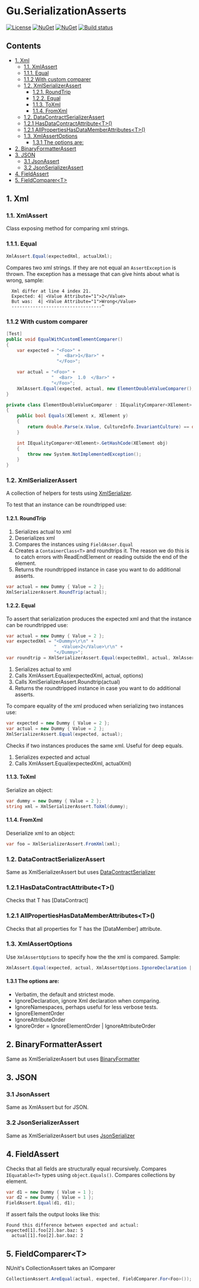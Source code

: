 # Gu.SerializationAsserts
[![License](https://img.shields.io/badge/license-MIT-blue.svg)](LICENSE.md)
[![NuGet](https://img.shields.io/nuget/v/Gu.SerializationAsserts.svg)](https://www.nuget.org/packages/Gu.SerializationAsserts/)
[![NuGet](https://img.shields.io/nuget/v/Gu.SerializationAsserts.Newtonsoft.Json.svg)](https://www.nuget.org/packages/Gu.SerializationAsserts.Newtonsoft.Json/)
[![Build status](https://ci.appveyor.com/api/projects/status/9vyu94ma5vy25ueo/branch/master?svg=true)](https://ci.appveyor.com/project/JohanLarsson/gu-serializationasserts/branch/master)

## Contents

  - [1. Xml](#1-xml)
    - [1.1. XmlAssert](#11-xmlassert)
    - [1.1.1. Equal](#111-equal)
    - [1.1.2 With custom comparer](#112-with-custom-comparer)
    - [1.2. XmlSerializerAssert](#12-xmlserializerassert)
      - [1.2.1. RoundTrip](#121-roundtrip)
      - [1.2.2. Equal](#122-equal)
      - [1.1.3. ToXml](#113-toxml)
      - [1.1.4. FromXml](#114-fromxml)
    - [1.2. DataContractSerializerAssert](#12-datacontractserializerassert)
    - [1.2.1 HasDataContractAttribute&lt;T&gt;()](#121-hasdatacontractattributet)
    - [1.2.1 AllPropertiesHasDataMemberAttributes&lt;T&gt;()](#121-allpropertieshasdatamemberattributest)
    - [1.3. XmlAssertOptions](#13-xmlassertoptions)
      - [1.3.1 The options are:](#131-the-options-are)
  - [2. BinaryFormatterAssert](#2-binaryformatterassert)
  - [3. JSON](#3-json)
    - [3.1 JsonAssert](#31-jsonassert)
    - [3.2 JsonSerializerAssert](#32-jsonserializerassert)
  - [4. FieldAssert](#4-fieldassert)
  - [5. FieldComparer&lt;T&gt;](#5-fieldcomparert)

## 1. Xml
### 1.1. XmlAssert
Class exposing method for comparing xml strings.

### 1.1.1. Equal
```c#
XmlAssert.Equal(expectedXml, actualXml);
```
Compares two xml strings. If they are not equal an `AssertException` is thrown. 
The exception has a message that can give hints about what is wrong, sample:

```
  Xml differ at line 4 index 21.
  Expected: 4| <Value Attribute="1">2</Value>
  But was:  4| <Value Attribute="1">Wrong</Value>
  ----------------------------------^
```

### 1.1.2 With custom comparer

```c#
[Test]
public void EqualWithCustomElementComparer()
{
    var expected = "<Foo>" +
                   "  <Bar>1</Bar>" +
                   "</Foo>";

    var actual = "<Foo>" +
                 "  <Bar>  1.0  </Bar>" +
                 "</Foo>";
    XmlAssert.Equal(expected, actual, new ElementDoubleValueComparer(), XmlAssertOptions.IgnoreDeclaration | XmlAssertOptions.IgnoreNamespaces);
}

private class ElementDoubleValueComparer : IEqualityComparer<XElement>
{
    public bool Equals(XElement x, XElement y)
    {
        return double.Parse(x.Value, CultureInfo.InvariantCulture) == double.Parse(y.Value, CultureInfo.InvariantCulture);
    }

    int IEqualityComparer<XElement>.GetHashCode(XElement obj)
    {
        throw new System.NotImplementedException();
    }
}
```

### 1.2. XmlSerializerAssert
A collection of helpers for tests using [XmlSerializer](https://msdn.microsoft.com/en-us/library/system.xml.serialization.xmlserializer(v=vs.110).aspx). 

To test that an instance can be roundtripped use:

#### 1.2.1. RoundTrip
1. Serializes actual to xml
2. Deserializes xml 
3. Compares the instances using `FieldAsser.Equal`
4. Creates a `ContainerClass<T>` and roundtrips it. The reason we do this is to catch errors with ReadEndElement or reading outside the end of the element.
5. Returns the roundtripped instance in case you want to do additional asserts.

```c#
var actual = new Dummy { Value = 2 };
XmlSerializerAssert.RoundTrip(actual);
```

#### 1.2.2. Equal

To assert that serialization produces the expected xml and that the instance can be roundtripped use:
```c#
var actual = new Dummy { Value = 2 };
var expectedXml = "<Dummy>\r\n" +
                  "  <Value>2</Value>\r\n" +
                  "</Dummy>";
var roundtrip = XmlSerializerAssert.Equal(expectedXml, actual, XmlAssertOptions.IgnoreNamespaces | XmlAssertOptions.IgnoreDeclaration);
```

1. Serializes actual to xml
2. Calls XmlAssert.Equal(expectedXml, actual, options)
3. Calls XmlSerializerAssert.Roundtrip(actual)
4. Returns the roundtripped instance in case you want to do additional asserts.

To compare equality of the xml produced when serializing two instances use:

```c#
var expected = new Dummy { Value = 2 };
var actual = new Dummy { Value = 2 };
XmlSerializerAssert.Equal(expected, actual);
```
Checks if two instances produces the same xml. Useful for deep equals.

1. Serializes expected and actual
2. Calls XmlAssert.Equal(expectedXml, actualXml)

#### 1.1.3. ToXml
Serialize an object:
```c#
var dummy = new Dummy { Value = 2 };
string xml = XmlSerializerAssert.ToXml(dummy);
```

#### 1.1.4. FromXml
Deserialize xml to an object:
```c#
var foo = XmlSerializerAssert.FromXml(xml);
```

### 1.2. DataContractSerializerAssert 
Same as XmlSerializerAssert but uses [DataContractSerializer](https://msdn.microsoft.com/en-us/library/system.runtime.serialization.datacontractserializer(v=vs.110).aspx)

### 1.2.1 HasDataContractAttribute&lt;T&gt;()
Checks that T has [DataContract]

### 1.2.1 AllPropertiesHasDataMemberAttributes&lt;T&gt;()
Checks that all properties for T has the [DataMember] attribute.

    
### 1.3. XmlAssertOptions
Use `XmlAssertOptions` to specify how the the xml is compared. 
Sample:

```c#
XmlAssert.Equal(expected, actual, XmlAssertOptions.IgnoreDeclaration | XmlAssertOptions.IgnoreNamespaces);
```
#### 1.3.1 The options are:
- Verbatim, the default and strictest mode.
- IgnoreDeclaration, ignore Xml declaration when comparing.
- IgnoreNamespaces, perhaps useful for less verbose tests.
- IgnoreElementOrder
- IgnoreAttributeOrder
- IgnoreOrder = IgnoreElementOrder | IgnoreAttributeOrder

## 2. BinaryFormatterAssert 
Same as XmlSerializerAssert but uses [BinaryFormatter](https://msdn.microsoft.com/en-us/library/system.runtime.serialization.formatters.binary.binaryformatter(v=vs.110).aspx)

## 3. JSON

### 3.1 JsonAssert       
Same as XmlAssert but for JSON.
      
### 3.2 JsonSerializerAssert       
Same as XmlSerializerAssert but uses [JsonSerializer](http://www.newtonsoft.com/json/help/html/t_newtonsoft_json_jsonserializer.htm)

## 4. FieldAssert
Checks that all fields are structurally equal recursively. Compares `IEquatable<T>` types using `object.Equals()`.
Compares collections by element.

```c#
var d1 = new Dummy { Value = 1 };
var d2 = new Dummy { Value = 1 };
FieldAssert.Equal(d1, d1);
```

If assert fails the output looks like this:
```
Found this difference between expected and actual:
expected[1].foo[2].bar.baz: 5
  actual[1].foo[2].bar.baz: 2
```

## 5. FieldComparer&lt;T&gt;
NUnit's CollectionAssert takes an IComparer

```c#
CollectionAssert.AreEqual(actual, expected, FieldComparer.For<Foo>());
```
